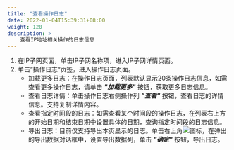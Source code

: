 ```yaml
---
title: "查看操作日志"
date: 2022-01-04T15:39:31+08:00
weight: 120
description: >
    查看IP地址相关操作的日志信息
---
```


1. 在IP子网页面，单击IP子网名称项，进入IP子网详情页面。
2. 单击”操作日志“页签，进入操作日志页面。
    - 加载更多日志：在操作日志页面，列表默认显示20条操作日志信息，如需查看更多操作日志，请单击 **_"加载更多"_** 按钮，获取更多日志信息。
    - 查看日志详情：单击操作日志右侧操作列 **_"查看"_** 按钮，查看日志的详情信息。支持复制详情内容。
    - 查看指定时间段的日志：如需查看某个时间段的操作日志，在列表右上方的开始日期和结束日期中设置具体的日期，查询指定时间段的日志信息。
    - 导出日志：目前仅支持导出本页显示的日志。单击右上角![](../../../images/system/download.png)图标，在弹出的导出数据对话框中，设置导出数据列，单击 **_"确定"_** 按钮，导出日志。
